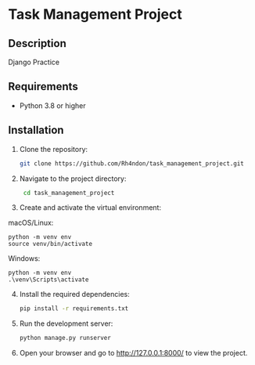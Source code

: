 # Task Management Project

## Description

Django Practice

## Requirements

- Python 3.8 or higher

## Installation

1. Clone the repository:

   ```bash
   git clone https://github.com/Rh4ndon/task_management_project.git

   ```

2. Navigate to the project directory:

   ```bash
    cd task_management_project

   ```

3. Create and activate the virtual environment:

macOS/Linux:

    python -m venv env
    source venv/bin/activate

Windows:

    python -m venv env
    .\venv\Scripts\activate

4. Install the required dependencies:

   ```bash
   pip install -r requirements.txt

   ```

5. Run the development server:

   ```bash
   python manage.py runserver


   ```

6. Open your browser and go to http://127.0.0.1:8000/ to view the project.
